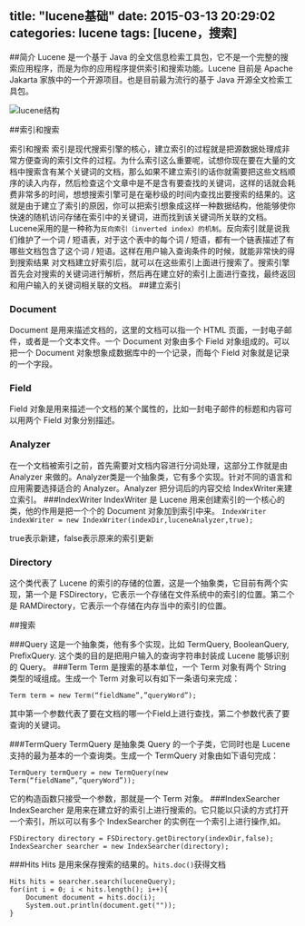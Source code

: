 title: "lucene基础"
date: 2015-03-13 20:29:02
categories: lucene
tags: [lucene，搜索]
---

##简介
Lucene 是一个基于 Java 的全文信息检索工具包，它不是一个完整的搜索应用程序，而是为你的应用程序提供索引和搜索功能。Lucene 目前是 Apache Jakarta 家族中的一个开源项目。也是目前最为流行的基于 Java 开源全文检索工具包。

![lucene结构](https://www.ibm.com/developerworks/cn/java/j-lo-lucene1/fig001.jpg)

##索引和搜索

索引和搜索
索引是现代搜索引擎的核心，建立索引的过程就是把源数据处理成非常方便查询的索引文件的过程。为什么索引这么重要呢，试想你现在要在大量的文档中搜索含有某个关键词的文档，那么如果不建立索引的话你就需要把这些文档顺序的读入内存，然后检查这个文章中是不是含有要查找的关键词，这样的话就会耗费非常多的时间，想想搜索引擎可是在毫秒级的时间内查找出要搜索的结果的。这就是由于建立了索引的原因，你可以把索引想象成这样一种数据结构，他能够使你快速的随机访问存储在索引中的关键词，进而找到该关键词所关联的文档。Lucene采用的是一种称为`反向索引（inverted index）的机制`。反向索引就是说我们维护了一个词 / 短语表，对于这个表中的每个词 / 短语，都有一个链表描述了有哪些文档包含了这个词 / 短语。这样在用户输入查询条件的时候，就能非常快的得到搜索结果
对文档建立好索引后，就可以在这些索引上面进行搜索了。搜索引擎首先会对搜索的关键词进行解析，然后再在建立好的索引上面进行查找，最终返回和用户输入的关键词相关联的文档。
##建立索引
### Document
Document 是用来描述文档的，这里的文档可以指一个 HTML 页面，一封电子邮件，或者是一个文本文件。一个 Document 对象由多个 Field 对象组成的。可以把一个 Document 对象想象成数据库中的一个记录，而每个 Field 对象就是记录的一个字段。
### Field
Field 对象是用来描述一个文档的某个属性的，比如一封电子邮件的标题和内容可以用两个 Field 对象分别描述。
### Analyzer
在一个文档被索引之前，首先需要对文档内容进行分词处理，这部分工作就是由 Analyzer 来做的。Analyzer类是一个抽象类，它有多个实现。针对不同的语言和应用需要选择适合的 Analyzer。Analyzer 把分词后的内容交给 IndexWriter来建立索引。
###IndexWriter
IndexWriter 是 Lucene 用来创建索引的一个核心的类，他的作用是把一个个的 Document 对象加到索引中来。
`IndexWriter indexWriter = new IndexWriter(indexDir,luceneAnalyzer,true); `

true表示新建，false表示原来的索引更新

### Directory
这个类代表了 Lucene 的索引的存储的位置，这是一个抽象类，它目前有两个实现，第一个是 FSDirectory，它表示一个存储在文件系统中的索引的位置。第二个是 RAMDirectory，它表示一个存储在内存当中的索引的位置。


##搜索

###Query
这是一个抽象类，他有多个实现，比如 TermQuery, BooleanQuery, PrefixQuery. 这个类的目的是把用户输入的查询字符串封装成 Lucene 能够识别的 Query。
###Term
Term 是搜索的基本单位，一个 Term 对象有两个 String 类型的域组成。生成一个 Term 对象可以有如下一条语句来完成：

`Term term = new Term(“fieldName”,”queryWord”);`

其中第一个参数代表了要在文档的哪一个Field上进行查找，第二个参数代表了要查询的关键词。

###TermQuery
TermQuery 是抽象类 Query 的一个子类，它同时也是 Lucene 支持的最为基本的一个查询类。生成一个 TermQuery 对象由如下语句完成：

`TermQuery termQuery = new TermQuery(new Term(“fieldName”,”queryWord”)); `


它的构造函数只接受一个参数，那就是一个 Term 对象。
###IndexSearcher
IndexSearcher 是用来在建立好的索引上进行搜索的。它只能以只读的方式打开一个索引，所以可以有多个 IndexSearcher 的实例在一个索引上进行操作,如。
``` 
FSDirectory directory = FSDirectory.getDirectory(indexDir,false); 
IndexSearcher searcher = new IndexSearcher(directory);

```
###Hits
Hits 是用来保存搜索的结果的。`hits.doc()`获得文档
```
Hits hits = searcher.search(luceneQuery); 
for(int i = 0; i < hits.length(); i++){ 
    Document document = hits.doc(i); 
    System.out.println(document.get("")); 
} 
```